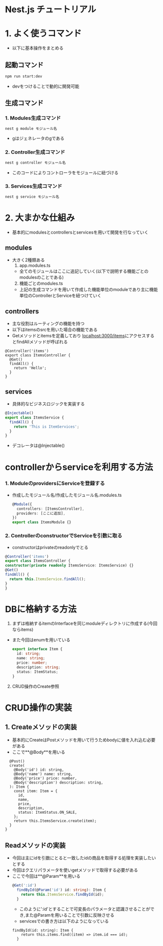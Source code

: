 # Nest.js チュートリアル
# 1. よく使うコマンド
- 以下に基本操作をまとめる

## 起動コマンド
```zsh
npm run start:dev
```
- devをつけることで動的に開発可能
## 生成コマンド
### 1. Modules生成コマンド
```zsh
nest g module モジュール名
```
- gはジェネレータのgである

### 2. Controller生成コマンド
```zsh
nest g controller モジュール名
```
- このコードによりコントローラをモジュールに紐づける
### 3. Services生成コマンド
```zsh
nest g service モジュール名
```
# 2. 大まかな仕組み
- 基本的にmodulesとcontrollersとservicesを用いて開発を行なっていく
## modules
- 大きく2種類ある
  1. app.modules.ts
    - 全てのモジュールはここに追記していく(以下で説明する機能ごとのmodulesのことである)
  2. 機能ごとのmodules.ts
    - 上記の生成コマンドを用いて作成した機能単位のmoduleであり主に機能単位のControllerとServiceを紐つけていく
## controllers
- 主な役割はルーティングの機能を持つ
- 以下はitemsのsrcを用いた場合の機能である
- Getメソッドとitemsを定義しており
[localhost:3000/items](localhost:3000/items)にアクセスするとfindAllメソッドが呼ばれる
```
@Controller('items')
export class ItemsController {
  @Get()
  findAll() {
    return 'Hello';
  }
}
```
## services
- 具体的なビジネスロジックを実装する
```ts
@Injectable()
export class ItemsService {
  findAll() {
    return 'This is ItemServices';
  }
}
```
- デコレータは@Injectable()

# controllerからserviceを利用する方法
### 1. ModuleのprovidersにServiceを登録する
  - 作成したモジュール名/作成したモジュール名.modules.ts
    ```ts
    @Module({
      controllers: [ItemsController],
      providers: [ここに追加],
    })
    export class ItemsModule {}
    ```
### 2. ControllerのconstructorでServiceを引数に取る
  - constructorはprivateのreadonlyでとる
  ```ts
  @Controller('items')
export class ItemsController {
  constructor(private readonly ItemsService: ItemsService) {}
  @Get()
  findAll() {
    return this.ItemsService.findAll();
  }
}
  ```
# DBに格納する方法
1. まずは格納するitemのInterfaceを同じmoduleディレクトリに作成する(今回ならitems)
- また今回はenumを用いている
  ```ts
  export interface Item {
    id: string;
    name: string;
    price: number;
    description: string;
    status: ItemStatus;
  } 
  ```
2. CRUD操作のCreate参照
# CRUD操作の実装
## 1. Createメソッドの実装
- 基本的にCreateはPostメソッドを用いて行うためbodyに値を入れ込む必要がある
- ここで**@Body**を用いる
```
  @Post()
  create(
    @Body('id') id: string,
    @Body('name') name: string,
    @Body('price') price: number,
    @Body('description') description: string,
  ): Item {
    const item: Item = {
      id,
      name,
      price,
      description,
      status: ItemStatus.ON_SALE,
    };
    return this.ItemsService.create(item);
  }
}
```
## Readメソッドの実装
- 今回は主にidを引数にとると一致したidの商品を取得する処理を実装したいとする
- 今回はクエリパラメータを使いgetメソッドで取得する必要がある
- ここで今回は**@Param**を用いる
  ```ts
  @Get(':id')
    findById(@Param('id') id: string): Item {
      return this.ItemsService.findById(id);
    }
  ```
  - このように':id'とすることで可変長のパラメータと認識させることができ,また@Paramを用いることで引数に反映させる
  - servicesでの書き方は以下のようになっている
  ```
  findById(id: string): Item {
      return this.items.find((item) => item.id === id);
    }
  ```
